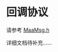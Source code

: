 # 回调协议

请参考 [MaaMsg.h](https://github.com/MaaXYZ/MaaFramework/blob/main/include/MaaFramework/MaaMsg.h)

详细文档待补充……
